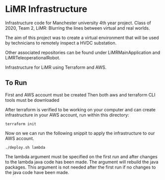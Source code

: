 # LiMR Infrastructure

Infrastructure code for Manchester university 4th year project. Class of 2020, Team 2, LiMR: Blurring the lines between virtual and real worlds.

The aim of this project was to create a virtual environment that will be used by technicians to remotely inspect a HVDC substation.

Other associated repositories can be found under LiMRMainApplication and LiMRTeleoperationalRobot.

Infrastructure for LiMR using Terraform and AWS.

## To Run

First and AWS account must be created
Then both aws and terraform CLI tools must be downloaded

After terraform is verified to be working on your computer and can create infrastructure in your AWS account, run within this directory:
```
terraform init
```

Now on we can run the following snippit to apply the infrastructure to our AWS account.
```
./deploy.sh lambda
```
The lambda argument must be specified on the first run and after changes to the lambda java code has been made. The argument will rebuild the java packages. This argument is not needed after the first run if no changes to the java code have been made.
